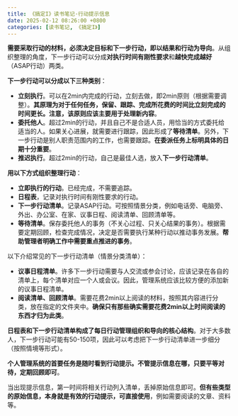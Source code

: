 ```yaml
---
title: 《搞定I》读书笔记·行动提示信息
date: 2025-02-12 08:26:00 +0800
categories: [读书笔记, 《搞定I》]
---
```

**需要采取行动的材料，必须决定目标和下一步行动，即以结果和行动为导向**。从组织整理的角度，下一步行动可以分成**对执行时间有刚性要求**和**越快完成越好**（ASAP行动）两类。

**下一步行动可以分成以下三种类别**：
- **立刻执行**。可以在2min内完成的行动，立刻去做，即2min原则（根据需要调整）。**其原理为对于任何任务，保留、跟踪、完成所花费的时间比立刻完成的时间更长。注意，该原则应该主要用于处理新内容**。
- **委托他人**。超过2min的行动，并且自己不是合适人员，用恰当的方式委托给适当的人。如果关心进展，就需要进行跟踪，因此形成了**等待清单**。另外，下一步行动是别人职责范围内的工作，也需要跟踪。**在委派任务上标明具体的日期十分重要**。
- **推迟执行**。超过2min的行动，自己是最佳人选，放入**下一步行动清单**。

**用以下方式组织整理行动**：
- **立即执行的行动**。已经完成，不需要追踪。
- **日程表**，记录对执行时间有刚性要求的行动。
- **下一步行动清单**。记录ASAP行动。可按照情景分类，例如电话旁、电脑旁、外出、办公室、在家、议事日程、阅读清单、回顾清单等。
- **等待清单**。保存委托他人的事务（不关心过程、只关心结果的事务）。根据需要定期回顾，检查完成情况，决定是否需要执行某种行动以推动事务发展。**帮助管理者明确工作中需要重点推进的事务**。

以下介绍常见的下一步行动清单（情景分类清单）：
- **议事日程清单**。许多下一步行动需要与人交流或参会讨论，应该记录在各自的清单上，每个清单对应一个人或会议。因此，管理系统应该比较方便的添加新的议事日程清单。
- **阅读清单、回顾清单**。需要花费2min以上阅读的材料，按照其内容进行分类，放在指定的文件夹中。**确保只有那些确实需要花费2min以上时间阅读的东西才归为此类**。

**日程表和下一步行动清单构成了每日行动管理组织和导向的核心结构**。对于大多数人，下一步行动可能有50-150项，因此可以考虑把下一步行动清单进一步细分（按照情境等形式）。

**个人管理系统的首要任务是随时看到行动提示。不管提示信息在哪，只要平等对待，定期回顾即可**。

当出现提示信息，第一时间将相关行动列入清单，丢掉原始信息即可。**但有些类型的原始信息，本身就是有效的行动提示，可直接使用**，例如需要阅读的文章、资料等。

